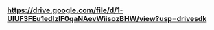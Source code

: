 ### https://drive.google.com/file/d/1-UIUF3FEu1edIzlF0qaNAevWiisozBHW/view?usp=drivesdk

<!--
**candyland001/candyland001** is a ✨ _special_ ✨ repository because its `README.md` (this file) appears on your GitHub profile.

Here are some ideas to get you started:

- 🔭 I’m currently working on ...
- 🌱 I’m currently learning ...
- 👯 I’m looking to collaborate on ...
- 🤔 I’m looking for help with ...
- 💬 Ask me about ...
- 📫 How to reach me: ...
- 😄 Pronouns: ...
- ⚡ Fun fact: ...
-->
